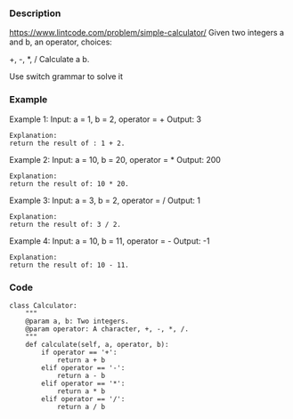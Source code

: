 ### Description
https://www.lintcode.com/problem/simple-calculator/
Given two integers a and b, an operator, choices:

+, -, *, /
Calculate a <operator> b.

Use switch grammar to solve it

### Example
Example 1:
	Input:  a = 1, b = 2, operator = +
	Output: 3
	
	Explanation: 
	return the result of : 1 + 2.

Example 2:
	Input:  a = 10, b = 20, operator = *
	Output: 200
	
	Explanation: 
	return the result of: 10 * 20.

Example 3:
	Input:  a = 3, b = 2, operator = /
	Output: 1
	
	Explanation: 
	return the result of: 3 / 2.

Example 4:
	Input:  a = 10, b = 11, operator = -
	Output: -1
	
	Explanation: 
	return the result of: 10 - 11.
  
### Code
```
class Calculator:
    """
    @param a, b: Two integers.
    @param operator: A character, +, -, *, /.
    """
    def calculate(self, a, operator, b):
        if operator == '+':
            return a + b
        elif operator == '-':
            return a - b
        elif operator == '*':
            return a * b
        elif operator == '/':
            return a / b
```
